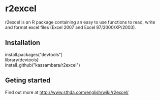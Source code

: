 r2excel
===========

r2excel is an R package containing an easy to use functions to read, write and format excel files (Excel 2007 and Excel 97/2000/XP/2003).

## Installation
    
    
install.packages("devtools")<br/>
library(devtools)<br/>
install_github("kassambara/r2excel")
   
   
## Geting started

Find out more at http://www.sthda.com/english/wiki/r2excel/



